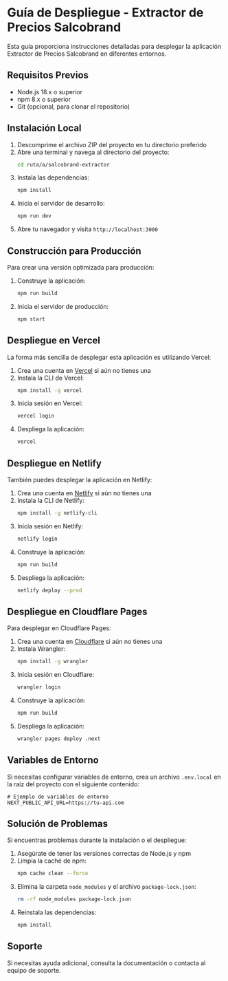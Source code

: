 # Guía de Despliegue - Extractor de Precios Salcobrand

Esta guía proporciona instrucciones detalladas para desplegar la aplicación Extractor de Precios Salcobrand en diferentes entornos.

## Requisitos Previos

- Node.js 18.x o superior
- npm 8.x o superior
- Git (opcional, para clonar el repositorio)

## Instalación Local

1. Descomprime el archivo ZIP del proyecto en tu directorio preferido
2. Abre una terminal y navega al directorio del proyecto:
   ```bash
   cd ruta/a/salcobrand-extractor
   ```
3. Instala las dependencias:
   ```bash
   npm install
   ```
4. Inicia el servidor de desarrollo:
   ```bash
   npm run dev
   ```
5. Abre tu navegador y visita `http://localhost:3000`

## Construcción para Producción

Para crear una versión optimizada para producción:

1. Construye la aplicación:
   ```bash
   npm run build
   ```
2. Inicia el servidor de producción:
   ```bash
   npm start
   ```

## Despliegue en Vercel

La forma más sencilla de desplegar esta aplicación es utilizando Vercel:

1. Crea una cuenta en [Vercel](https://vercel.com) si aún no tienes una
2. Instala la CLI de Vercel:
   ```bash
   npm install -g vercel
   ```
3. Inicia sesión en Vercel:
   ```bash
   vercel login
   ```
4. Despliega la aplicación:
   ```bash
   vercel
   ```

## Despliegue en Netlify

También puedes desplegar la aplicación en Netlify:

1. Crea una cuenta en [Netlify](https://netlify.com) si aún no tienes una
2. Instala la CLI de Netlify:
   ```bash
   npm install -g netlify-cli
   ```
3. Inicia sesión en Netlify:
   ```bash
   netlify login
   ```
4. Construye la aplicación:
   ```bash
   npm run build
   ```
5. Despliega la aplicación:
   ```bash
   netlify deploy --prod
   ```

## Despliegue en Cloudflare Pages

Para desplegar en Cloudflare Pages:

1. Crea una cuenta en [Cloudflare](https://cloudflare.com) si aún no tienes una
2. Instala Wrangler:
   ```bash
   npm install -g wrangler
   ```
3. Inicia sesión en Cloudflare:
   ```bash
   wrangler login
   ```
4. Construye la aplicación:
   ```bash
   npm run build
   ```
5. Despliega la aplicación:
   ```bash
   wrangler pages deploy .next
   ```

## Variables de Entorno

Si necesitas configurar variables de entorno, crea un archivo `.env.local` en la raíz del proyecto con el siguiente contenido:

```
# Ejemplo de variables de entorno
NEXT_PUBLIC_API_URL=https://tu-api.com
```

## Solución de Problemas

Si encuentras problemas durante la instalación o el despliegue:

1. Asegúrate de tener las versiones correctas de Node.js y npm
2. Limpia la caché de npm:
   ```bash
   npm cache clean --force
   ```
3. Elimina la carpeta `node_modules` y el archivo `package-lock.json`:
   ```bash
   rm -rf node_modules package-lock.json
   ```
4. Reinstala las dependencias:
   ```bash
   npm install
   ```

## Soporte

Si necesitas ayuda adicional, consulta la documentación o contacta al equipo de soporte.
